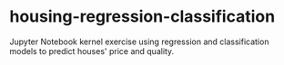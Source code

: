 # housing-regression-classification
Jupyter Notebook kernel exercise using regression and classification models to predict houses' price and quality.

